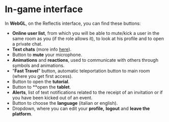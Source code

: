﻿---
sidebar_position: 4
---

# In-game interface

In **WebGL**, on the Reflectis interface, you can find these buttons:
- **Online user list**, from which you will be able to mute/kick a user in the same room as you (if the role allows it), to look at his profile and to open a private chat. 
- **Text chats** (more info [here](../interactions/communication)).
- Button to **mute** your microphone.
- **Animations** and **reactions**, used to communicate with others through symbols and animations.
- "**Fast Travel**" button, automatic teleportation button to main room (where you get first access).
- Button to open the **tutorial**.
- Button to **open the **tablet**.
- **Alerts**, list of text notifications related to the receipt of an invitation or if you have been kicked out of an event.
- Button to choose the **language** (italian or english).
- Dropdown, where you can edit your **profile,** **logout** and **leave the platform**.
